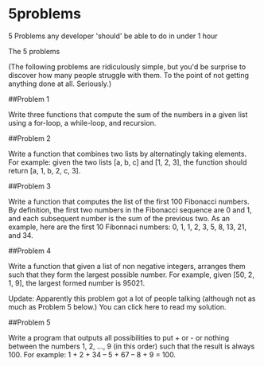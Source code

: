 # 5problems
5 Problems any developer 'should' be able to do in under 1 hour

The 5 problems

(The following problems are ridiculously simple, but you'd be surprise to discover how many people struggle with them. To the point of not getting anything done at all. Seriously.)

##Problem 1

Write three functions that compute the sum of the numbers in a given list using a for-loop, a while-loop, and recursion.

##Problem 2

Write a function that combines two lists by alternatingly taking elements. For example: given the two lists [a, b, c] and [1, 2, 3], the function should return [a, 1, b, 2, c, 3].

##Problem 3

Write a function that computes the list of the first 100 Fibonacci numbers. By definition, the first two numbers in the Fibonacci sequence are 0 and 1, and each subsequent number is the sum of the previous two. As an example, here are the first 10 Fibonnaci numbers: 0, 1, 1, 2, 3, 5, 8, 13, 21, and 34.

##Problem 4

Write a function that given a list of non negative integers, arranges them such that they form the largest possible number. For example, given [50, 2, 1, 9], the largest formed number is 95021.

Update: Apparently this problem got a lot of people talking (although not as much as Problem 5 below.) You can click here to read my solution.

##Problem 5

Write a program that outputs all possibilities to put + or - or nothing between the numbers 1, 2, ..., 9 (in this order) such that the result is always 100. For example: 1 + 2 + 34 – 5 + 67 – 8 + 9 = 100.

